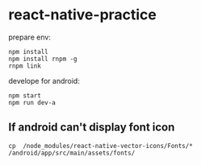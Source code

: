 # react-native-practice

prepare env:
```
npm install
npm install rnpm -g
rnpm link
```

develope for android:
```
npm start
npm run dev-a
```

## If android can't display font icon
`
cp  /node_modules/react-native-vector-icons/Fonts/*  /android/app/src/main/assets/fonts/
`
